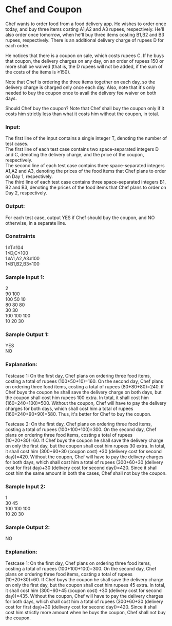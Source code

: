 # Chef and Coupon

Chef wants to order food from a food delivery app. He wishes to order once today, and buy three items costing A1,A2 and A3 rupees, respectively. He'll also order once tomorrow, when he'll buy three items costing B1,B2 and B3 rupees, respectively. There is an additional delivery charge of rupees D for each order.

He notices that there is a coupon on sale, which costs rupees C. If he buys that coupon, the delivery charges on any day, on an order of rupees 150 or more shall be waived (that is, the D rupees will not be added, if the sum of the costs of the items is ≥150).

Note that Chef is ordering the three items together on each day, so the delivery charge is charged only once each day. Also, note that it's only needed to buy the coupon once to avail the delivery fee waiver on both days.

Should Chef buy the coupon? Note that Chef shall buy the coupon only if it costs him strictly less than what it costs him without the coupon, in total.

### Input:
The first line of the input contains a single integer T, denoting the number of test cases.\
The first line of each test case contains two space-separated integers D and C, denoting the delivery charge, and the price of the coupon, respectively.\
The second line of each test case contains three space-separated integers A1,A2 and A3, denoting the prices of the food items that Chef plans to order on Day 1, respectively.\
The third line of each test case contains three space-separated integers B1, B2 and B3, denoting the prices of the food items that Chef plans to order on Day 2, respectively.

### Output:
For each test case, output YES if Chef should buy the coupon, and NO otherwise, in a separate line.

### Constraints
1≤T≤104\
1≤D,C≤100\
1≤A1,A2,A3≤100\
1≤B1,B2,B3≤100

### Sample Input 1:
2\
90 100\
100 50 10\
80 80 80\
30 30\
100 100 100\
10 20 30

### Sample Output 1:
YES\
NO

### Explanation:
Testcase 1: On the first day, Chef plans on ordering three food items, costing a total of rupees (100+50+10)=160. On the second day, Chef plans on ordering three food items, costing a total of rupees (80+80+80)=240.
If Chef buys the coupon he shall save the delivery charge on both days, but the coupon shall cost him rupees 100 extra. In total, it shall cost him (160+240+100)=500.
Without the coupon, Chef will have to pay the delivery charges for both days, which shall cost him a total of rupees (160+240+90+90)=580.
Thus, it's better for Chef to buy the coupon.

Testcase 2: On the first day, Chef plans on ordering three food items, costing a total of rupees (100+100+100)=300. On the second day, Chef plans on ordering three food items, costing a total of rupees (10+20+30)=60.
If Chef buys the coupon he shall save the delivery charge on only the first day, but the coupon shall cost him rupees 30 extra. In total, it shall cost him (300+60+30 (coupon cost) +30 (delivery cost for second day))=420.
Without the coupon, Chef will have to pay the delivery charges for both days, which shall cost him a total of rupees (300+60+30 (delivery cost for first day)+30 (delivery cost for second day))=420.
Since it shall cost him the same amount in both the cases, Chef shall not buy the coupon.

### Sample Input 2:
1\
30 45\
100 100 100\
10 20 30

### Sample Output 2:
NO

### Explanation:
Testcase 1: On the first day, Chef plans on ordering three food items, costing a total of rupees (100+100+100)=300. On the second day, Chef plans on ordering three food items, costing a total of rupees (10+20+30)=60.
If Chef buys the coupon he shall save the delivery charge on only the first day, but the coupon shall cost him rupees 45 extra. In total, it shall cost him (300+60+45 (coupon cost) +30 (delivery cost for second day))=435.
Without the coupon, Chef will have to pay the delivery charges for both days, which shall cost him a total of rupees (300+60+30 (delivery cost for first day)+30 (delivery cost for second day))=420.
Since it shall cost him strictly more amount when he buys the coupon, Chef shall not buy the coupon.
